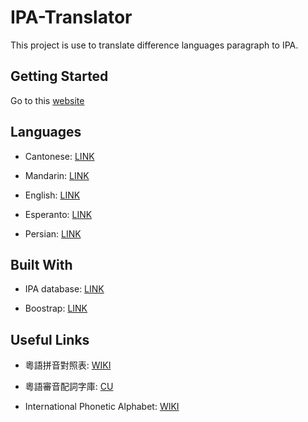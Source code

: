 # IPA-Translator
This project is use to translate difference languages paragraph to IPA.

## Getting Started

Go to this <a href="https://toolbox.lotusfa.com/ipa/"> website</a> 

## Languages

- Cantonese: <a href="https://toolbox.lotusfa.com/ipa/cantonese/index.html">LINK </a>

- Mandarin: <a href="https://toolbox.lotusfa.com/ipa/mandarin/index.html">LINK </a>

- English: <a href="https://toolbox.lotusfa.com/ipa/english/index.html">LINK </a>

- Esperanto: <a href="https://toolbox.lotusfa.com/ipa/esperanto/index.html">LINK </a>

- Persian: <a href="https://toolbox.lotusfa.com/ipa/persian/index.html">LINK </a>

## Built With

- IPA database: <a href="https://open-dict-data.github.io/">LINK </a>

- Boostrap: <a href="https://getbootstrap.com/"> LINK </a>

## Useful Links

- 粵語拼音對照表: <a href="https://zh.m.wikipedia.org/wiki/%E7%B2%B5%E8%AA%9E%E6%8B%BC%E9%9F%B3%E5%B0%8D%E7%85%A7%E8%A1%A8">WIKI</a>

- 粵語審音配詞字庫: <a href="http://humanum.arts.cuhk.edu.hk/Lexis/lexi-can/">CU</a>

- International Phonetic Alphabet: <a href="https://en.wikipedia.org/wiki/International_Phonetic_Alphabet">WIKI</a>

